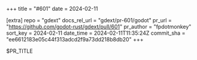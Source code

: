 +++
title = "#601"
date = 2024-02-11

[extra]
repo = "gdext"
docs_rel_url = "gdext/pr-601/godot"
pr_url = "https://github.com/godot-rust/gdext/pull/601"
pr_author = "fpdotmonkey"
sort_key = 2024-02-11
date_time = 2024-02-11T11:35:24Z
commit_sha = "ee6612183e05c44f313adcd2f9a73dd218b8db20"
+++

$PR_TITLE
